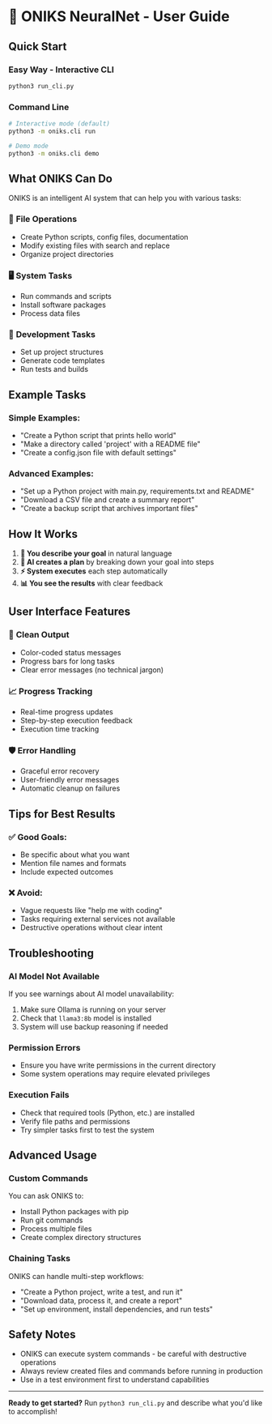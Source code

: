 # 🧠 ONIKS NeuralNet - User Guide

## Quick Start

### Easy Way - Interactive CLI
```bash
python3 run_cli.py
```

### Command Line
```bash
# Interactive mode (default)
python3 -m oniks.cli run

# Demo mode  
python3 -m oniks.cli demo
```

## What ONIKS Can Do

ONIKS is an intelligent AI system that can help you with various tasks:

### 📝 **File Operations**
- Create Python scripts, config files, documentation
- Modify existing files with search and replace
- Organize project directories

### 🖥️ **System Tasks**
- Run commands and scripts
- Install software packages
- Process data files

### 🔧 **Development Tasks**
- Set up project structures
- Generate code templates
- Run tests and builds

## Example Tasks

### Simple Examples:
- "Create a Python script that prints hello world"
- "Make a directory called 'project' with a README file"
- "Create a config.json file with default settings"

### Advanced Examples:
- "Set up a Python project with main.py, requirements.txt and README"
- "Download a CSV file and create a summary report"
- "Create a backup script that archives important files"

## How It Works

1. **🎯 You describe your goal** in natural language
2. **🤖 AI creates a plan** by breaking down your goal into steps  
3. **⚡ System executes** each step automatically
4. **📊 You see the results** with clear feedback

## User Interface Features

### 🎨 **Clean Output**
- Color-coded status messages
- Progress bars for long tasks
- Clear error messages (no technical jargon)

### 📈 **Progress Tracking**  
- Real-time progress updates
- Step-by-step execution feedback
- Execution time tracking

### 🛡️ **Error Handling**
- Graceful error recovery
- User-friendly error messages  
- Automatic cleanup on failures

## Tips for Best Results

### ✅ **Good Goals:**
- Be specific about what you want
- Mention file names and formats
- Include expected outcomes

### ❌ **Avoid:**
- Vague requests like "help me with coding"
- Tasks requiring external services not available
- Destructive operations without clear intent

## Troubleshooting

### **AI Model Not Available**
If you see warnings about AI model unavailability:
1. Make sure Ollama is running on your server
2. Check that `llama3:8b` model is installed
3. System will use backup reasoning if needed

### **Permission Errors**
- Ensure you have write permissions in the current directory
- Some system operations may require elevated privileges

### **Execution Fails**
- Check that required tools (Python, etc.) are installed
- Verify file paths and permissions
- Try simpler tasks first to test the system

## Advanced Usage

### **Custom Commands**
You can ask ONIKS to:
- Install Python packages with pip
- Run git commands
- Process multiple files
- Create complex directory structures

### **Chaining Tasks**
ONIKS can handle multi-step workflows:
- "Create a Python project, write a test, and run it"
- "Download data, process it, and create a report"
- "Set up environment, install dependencies, and run tests"

## Safety Notes

- ONIKS can execute system commands - be careful with destructive operations
- Always review created files and commands before running in production
- Use in a test environment first to understand capabilities

---

**Ready to get started?** Run `python3 run_cli.py` and describe what you'd like to accomplish!